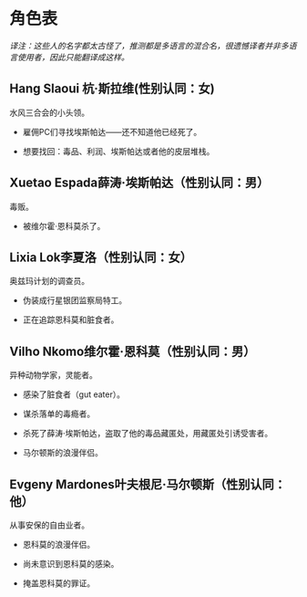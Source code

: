 
# 角色表

*译注：这些人的名字都太古怪了，推测都是多语言的混合名，很遗憾译者并非多语言使用者，因此只能翻译成这样。*
## Hang Slaoui 杭·斯拉维(性别认同：女)

水风三合会的小头领。

- 雇佣PC们寻找埃斯帕达——还不知道他已经死了。

- 想要找回：毒品、利润、埃斯帕达或者他的皮层堆栈。

## Xuetao Espada薛涛·埃斯帕达（性别认同：男）

毒贩。

- 被维尔霍·恩科莫杀了。

## Lixia Lok李夏洛（性别认同：女）

奥兹玛计划的调查员。

- 伪装成行星银团监察局特工。

- 正在追踪恩科莫和脏食者。

## Vilho Nkomo维尔霍·恩科莫（性别认同：男）

异种动物学家，灵能者。

- 感染了脏食者（gut eater）。

- 谋杀落单的毒瘾者。

- 杀死了薛涛·埃斯帕达，盗取了他的毒品藏匿处，用藏匿处引诱受害者。

- 马尔顿斯的浪漫伴侣。

## Evgeny Mardones叶夫根尼·马尔顿斯（性别认同：他）

从事安保的自由业者。

- 恩科莫的浪漫伴侣。

- 尚未意识到恩科莫的感染。

- 掩盖恩科莫的罪证。